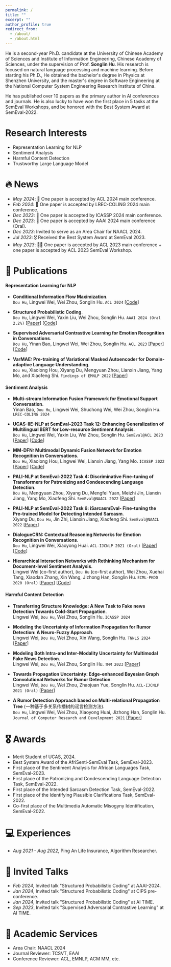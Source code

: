 ```yaml
---
permalink: /
title: ""
excerpt: ""
author_profile: true
redirect_from: 
  - /about/
  - /about.html
---
```



<span class='anchor' id='about-me'></span>
<span id="busuanzi_value_site_uv" style="display: none;"></span>
<span id="busuanzi_value_site_pv" style="display: none;"></span>

He is a second-year Ph.D. candidate at the University of Chinese Academy of Sciences and Institute of Information Engineering, Chinese Academy of Sciences, under the supervision of Prof. **Songlin Hu**. His research is focused on natural language processing and machine learning. Before starting his Ph.D., He obtained the bachelor's degree in Physics at Shenzhen University, and the master's degree in Software Engineering at the National Computer System Engineering Research Institute of China.

He has published over 10 papers as the primary author in AI conferences and journals. He is also lucky to have won the first place in 5 tasks at the SemEval Workshops, and be honored with the Best System Award at SemEval-2022.

# Research Interests
- Representation Learning for NLP
- Sentiment Analysis
- Harmful Content Detection
- Trustworthy Large Language Model


# 🔥 News
- *May 2024*: 🎉 One paper is accepted by ACL 2024 main conference.
- *Feb 2024*: 🎉 One paper is accepted by LREC-COLING 2024 main conference.
- *Dec 2023*: 🎉 One paper is accepted by ICASSP 2024 main conference.
- *Dec 2023*: 🎉 One paper is accepted by AAAI 2024 main conference (Oral).
- *Dec 2023*: Invited to serve as an Area Chair for NAACL 2024.
- *Jul 2023*: 🎖 Received the Best System Award at SemEval 2023.
- *May 2023*: 🎉🎉 One paper is accepted by ACL 2023 main conference + one paper is accepted by ACL 2023 SemEval Workshop.

<!--
- *Mar 2023*: 🎖 Won the first place of the AfriSenti-SemEval Task at SemEval 2023.
- *Dec 2022*: 🎉 One paper is accepted by Findings of EMNLP 2023.
- *Sep 2022*: I start my PhD journey.
-->

# 📖 Publications
#### Representation Learning for NLP
- **Conditional Information Flow Maximization**. \
  ``Dou Hu``, Lingwei Wei, Wei Zhou, Songlin Hu.
  ``ACL 2024`` [[Code](https://github.com/zerohd4869/CIFM)]
  
- **Structured Probabilistic Coding**. \
  ``Dou Hu``, Lingwei Wei, Yaxin Liu, Wei Zhou, Songlin Hu.
  ``AAAI 2024 (Oral 2.2%)`` [[Paper](https://arxiv.org/abs/2312.13933)] [[Code](https://github.com/zerohd4869/SPC)]

- **Supervised Adversarial Contrastive Learning for Emotion Recognition in Conversations**. \
  ``Dou Hu``, Yinan Bao, Lingwei Wei, Wei Zhou, Songlin Hu.
  ``ACL 2023`` [[Paper](https://aclanthology.org/2023.acl-long.606/)] [[Code](https://github.com/zerohd4869/SACL)]

- **VarMAE: Pre-training of Variational Masked Autoencoder for Domain-adaptive Language Understanding**.  \
  ``Dou Hu``, Xiaolong Hou, Xiyang Du, Mengyuan Zhou, Lianxin Jiang, Yang Mo, and Xiaofeng Shi.
  ``Findings of EMNLP 2022`` [[Paper](https://aclanthology.org/2022.findings-emnlp.468/)]


#### Sentiment Analysis
- **Multi-stream Information Fusion Framework for Emotional Support Conversation**. \
  Yinan Bao, ``Dou Hu``, Lingwei Wei, Shuchong Wei, Wei Zhou, Songlin Hu. ``LREC-COLING 2024``

- **UCAS-IIE-NLP at SemEval-2023 Task 12: Enhancing Generalization of Multilingual BERT for Low-resource Sentiment Analysis**. \
  ``Dou Hu``, Lingwei Wei, Yaxin Liu, Wei Zhou, Songlin Hu. ``SemEval@ACL 2023``
  [[Paper](https://aclanthology.org/2023.semeval-1.255/)] [[Code](https://github.com/zerohd4869/SACL/tree/main/SACL-XLMR)]

- **MM-DFN: Multimodal Dynamic Fusion Network for Emotion Recognition in Conversations**. \
  ``Dou Hu``, Xiaolong Hou, Lingwei Wei, Lianxin Jiang, Yang Mo.
  ``ICASSP 2022`` [[Paper](https://arxiv.org/abs/2203.02385)] [[Code](https://github.com/zerohd4869/MM-DFN)]

- **PALI-NLP at SemEval-2022 Task 4: Discriminative Fine-tuning of Transformers for Patronizing and Condescending Language Detection**. \
  ``Dou Hu``, Mengyuan Zhou, Xiyang Du, Mengfei Yuan, Meizhi Jin, Lianxin Jiang, Yang Mo, Xiaofeng Shi.
  ``SemEval@NAACL 2022`` [[Paper](https://aclanthology.org/2022.semeval-1.43/)] 

- **PALI-NLP at SemEval-2022 Task 6: iSarcasmEval- Fine-tuning the Pre-trained Model for Detecting Intended Sarcasm**. \
    Xiyang Du, ``Dou Hu``, Jin Zhi, Lianxin Jiang, Xiaofeng Shi.
  ``SemEval@NAACL 2022`` [[Paper](https://aclanthology.org/2022.semeval-1.153/)] 

- **DialogueCRN: Contextual Reasoning Networks for Emotion Recognition in Conversations**. \
  ``Dou Hu``, Lingwei Wei, Xiaoyong Huai.
  ``ACL-IJCNLP 2021 (Oral)`` [[Paper](https://aclanthology.org/2021.acl-long.547/)] [[Code](https://github.com/zerohd4869/DialogueCRN)]

- **Hierarchical Interaction Networks with Rethinking Mechanism for Document-level Sentiment Analysis**. \
  Lingwei Wei (co-first author), ``Dou Hu`` (co-first author), Wei Zhou, Xuehai Tang, Xiaodan Zhang, Xin Wang, Jizhong Han, Songlin Hu.
  ``ECML-PKDD 2020 (Oral)`` [[Paper](https://arxiv.org/abs/2007.08445)] [[Code](https://github.com/zerohd4869/HIN-SR)]



#### Harmful Content Detection
- **Transferring Structure Knowledge: A New Task to Fake news Detection Towards Cold-Start Propagation**. \
  Lingwei Wei, ``Dou Hu``, Wei Zhou, Songlin Hu.
  ``ICASSP 2024``

- **Modeling the Uncertainty of Information Propagation for Rumor Detection: A Neuro-Fuzzy Approach**. \
  Lingwei Wei, ``Dou Hu``, Wei Zhou, Xin Wang, Songlin Hu.
  ``TNNLS 2024`` [[Paper](https://ieeexplore.ieee.org/document/9837882)]

- **Modeling Both Intra-and Inter-Modality Uncertainty for Multimodal Fake News Detection**.  \
  Lingwei Wei, ``Dou Hu``, Wei Zhou, Songlin Hu.
  ``TMM 2023`` [[Paper](https://ieeexplore.ieee.org/document/10261246)]

- **Towards Propagation Uncertainty: Edge-enhanced Bayesian Graph Convolutional Networks for Rumor Detection**. \
  Lingwei Wei, ``Dou Hu``, Wei Zhou, Zhaojuan Yue, Songlin Hu.
  ``ACL-IJCNLP 2021 (Oral)`` [[Paper](https://aclanthology.org/2021.acl-long.297/)] 

- **A Rumor Detection Approach based on Multi-relational Propagation Tree** (一种基于多关系传播树的谣言检测方法). \
  ``Dou Hu``, Lingwei Wei, Wei Zhou, Xiaoyong Huai, Jizhong Han, Songlin Hu.
  ``Journal of Computer Research and Development 2021`` [[Paper](https://crad.ict.ac.cn/cn/article/doi/10.7544/issn1000-1239.2021.20200810)] 

# 🎖 Awards
- Merit Student of UCAS, 2024.
- Best System Award of the AfriSenti-SemEval Task, SemEval-2023.
- First place of the Sentiment Analysis for African Languages Task, SemEval-2023.
- First place of the Patronizing and Condescending Language Detection Task, SemEval-2022.
- First place of the Intended Sarcasm Detection Task, SemEval-2022.
- First place of the Identifying Plausible Clarifications Task, SemEval-2022.
- Co-first place of the Multimedia Automatic Misogyny Identification, SemEval-2022. 


# 💻 Experiences
- *Aug 2021 - Aug 2022*, Ping An Life Insurance, Algorithm Researcher.

# 💬 Invited Talks
- *Feb 2024*, Invited talk "Structured Probabilistic Coding" at AAAI-2024.
- *Jan 2024*, Invited talk "Structured Probabilistic Coding" at CIPS pre-conference.
- *Jan 2024*, Invited talk "Structured Probabilistic Coding" at AI TIME.
- *Sep 2023*, Invited talk "Supervised Adversarial Contrastive Learning" at AI TIME.

# 📝 Academic Services
- Area Chair: NAACL 2024
- Journal Reviewer: TCSVT, EAAI
- Conference Reviewer: ACL, EMNLP, ACM MM, etc.
